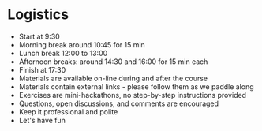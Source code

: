 # Logistics #

* Start at 9:30
* Morning break around 10:45 for 15 min
* Lunch break 12:00 to 13:00
* Afternoon breaks: around 14:30 and 16:00 for 15 min each 
* Finish at 17:30
* Materials are available on-line during and after the course
* Materials contain external links - please follow them as we paddle along
* Exercises are mini-hackathons, no step-by-step instructions provided
* Questions, open discussions, and comments are encouraged
* Keep it professional and polite
* Let's have fun